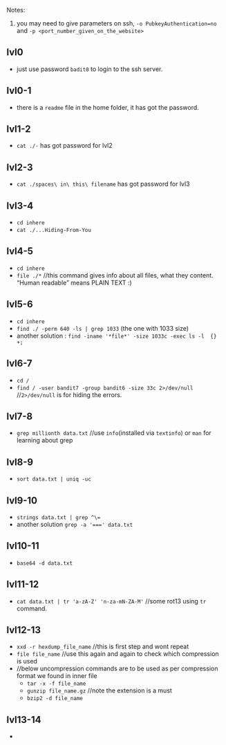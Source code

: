 Notes: 
1. you may need to give parameters on ssh, `-o PubkeyAuthentication=no` and `-p <port_number_given_on_the_website>`

## lvl0
 - just use password `badit0` to login to the ssh server.
## lvl0-1
 - there is a `readme` file in the home folder, it has got the password.
## lvl1-2
 - `cat ./-` has got password for lvl2
## lvl2-3
 - `cat ./spaces\ in\ this\ filename` has got password for lvl3
## lvl3-4
 - `cd inhere`
 - `cat ./...Hiding-From-You`
## lvl4-5
 - `cd inhere`
 - `file ./*`   //this command gives info about all files, what they content. “Human readable” means PLAIN TEXT :)
## lvl5-6
 - `cd inhere`
 - `find ./ -perm 640 -ls | grep 1033` (the one with 1033 size)
 - another solution : `find -iname '*file*' -size 1033c -exec ls -l  {} +;`
## lvl6-7 
 - `cd /`
 - `find / -user bandit7 -group bandit6 -size 33c 2>/dev/null` //`2>/dev/null` is for hiding the errors.
## lvl7-8
 - `grep millionth data.txt` //use `info`(installed via `textinfo`) or `man` for learning about grep
## lvl8-9
 - `sort data.txt | uniq -uc`
## lvl9-10
 - `strings data.txt | grep ^\=`
 - another solution `grep -a '===' data.txt`
## lvl10-11
 - `base64 -d data.txt`
## lvl11-12
 - `cat data.txt | tr 'a-zA-Z' 'n-za-mN-ZA-M'` //some rot13 using `tr` command.
## lvl12-13
 - `xxd -r hexdump_file_name` //this is first step and wont repeat
 - `file file_name` //use this again and again to check which compression is used
 - //below uncompression commands are to be used as per compression format we found in inner file
	- `tar -x -f file_name`
	- `gunzip file_name.gz` //note the extension is a must
	- `bzip2 -d file_name`
## lvl13-14
 - 